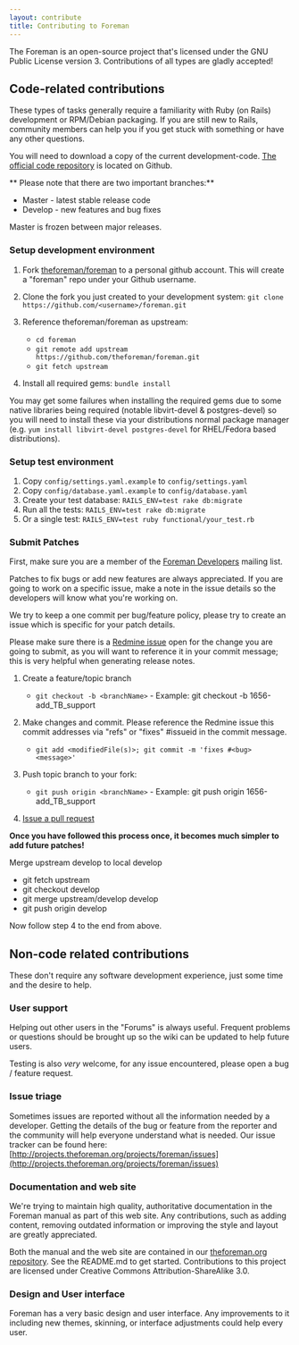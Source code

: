 ```yaml
---
layout: contribute
title: Contributing to Foreman
---
```


The Foreman is an open-source project that's licensed under the GNU Public License version 3. Contributions of all types are gladly accepted!

## Code-related contributions
These types of tasks generally require a familiarity with Ruby (on Rails) development or RPM/Debian packaging. If you are still new to Rails, community members can help you if you get stuck with something or have any other questions.

You will need to download a copy of the current development-code. [The
official code repository](https://github.com/theforeman) is located
on Github.

** Please note that there are two important branches:**

* Master - latest stable release code
* Develop - new features and bug fixes

Master is frozen between major releases.

### Setup development environment
1. Fork [theforeman/foreman](https://github.com/theforeman/foreman) to a personal github account. This will create a "foreman" repo under your Github username.
2. Clone the fork you just created to your development system: `git clone https://github.com/<username>/foreman.git`
3. Reference theforeman/foreman as upstream:

    * `cd foreman`
    * `git remote add upstream https://github.com/theforeman/foreman.git`
    * `git fetch upstream`

4. Install all required gems: `bundle install`

You may get some failures when installing the required gems due to some
native libraries being required (notable libvirt-devel &
postgres-devel) so you will need to install these via your distributions
normal package manager (e.g. `yum install libvirt-devel postgres-devel`
for RHEL/Fedora based distributions).

### Setup test environment
1. Copy `config/settings.yaml.example` to `config/settings.yaml`
2. Copy `config/database.yaml.example` to `config/database.yaml`
3. Create your test database: `RAILS_ENV=test rake db:migrate`
4. Run all the tests: `RAILS_ENV=test rake db:migrate`
5. Or a single test: `RAILS_ENV=test ruby functional/your_test.rb`

### Submit Patches
First, make sure you are a member of the [Foreman Developers](https://groups.google.com/forum/?fromgroups#!forum/foreman-dev) mailing list.

Patches to fix bugs or add new features are always appreciated. If you are going to work on a specific issue, make a note in the issue details so the developers will know what you're working on.

We try to keep a one commit per bug/feature policy, please try to create an issue which is specific for your patch details.

Please make sure there is a [Redmine issue](http://projects.theforeman.org/projects/foreman/issues) open for the change you are going to submit, as you will want to reference it in your commit message; this is very helpful when generating release notes.

1. Create a feature/topic branch

    * `git checkout -b <branchName>` - Example: git checkout -b 1656-add_TB_support

2. Make changes and commit. Please reference the Redmine issue this commit addresses via "refs" or "fixes" #issueid in the commit message. 

    * `git add <modifiedFile(s)>; git commit -m 'fixes #<bug> <message>'`

3. Push topic branch to your fork:

    * `git push origin <branchName>` - Example: git push origin 1656-add_TB_support

4. [Issue a pull request](https://help.github.com/articles/using-pull-requests)

**Once you have followed this process once, it becomes much simpler to add future patches!**

Merge upstream develop to local develop

* git fetch upstream
* git checkout develop
* git merge upstream/develop develop
* git push origin develop

Now follow step 4 to the end from above.

## Non-code related contributions
These don't require any software development experience, just some time and the desire to help.

### User support
Helping out other users in the "Forums" is always useful. Frequent problems or questions should be brought up so the wiki can be updated to help future users.

Testing is also *very* welcome, for any issue encountered, please open a bug / feature request.

### Issue triage
Sometimes issues are reported without all the information needed by a developer. Getting the details of the bug or feature from the reporter and the community will help everyone understand what is needed. Our issue tracker can be found here: [http://projects.theforeman.org/projects/foreman/issues](http://projects.theforeman.org/projects/foreman/issues)

### Documentation and web site
We're trying to maintain high quality, authoritative documentation in the Foreman manual as part of this web site.  Any contributions, such as adding content, removing outdated information or improving the style and layout are greatly appreciated.

Both the manual and the web site are contained in our [theforeman.org repository](https://github.com/theforeman/theforeman.org).  See the README.md to get started.  Contributions to this project are licensed under Creative Commons Attribution-ShareAlike 3.0.

### Design and User interface
Foreman has a very basic design and user interface. Any improvements to it including new themes, skinning, or interface adjustments could help every user.
